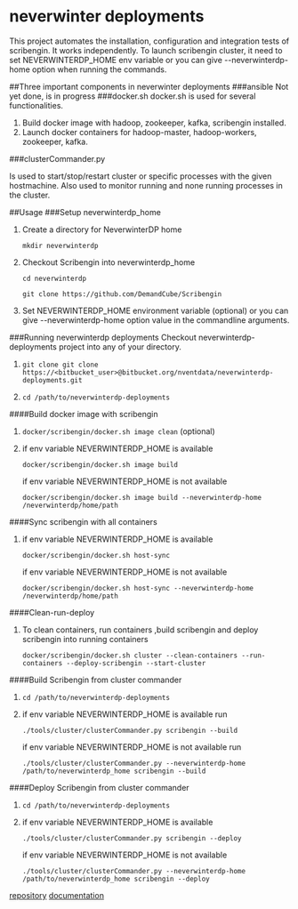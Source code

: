 # neverwinter deployments

This project automates the installation, configuration and integration tests of scribengin. It works independently. To launch scribengin cluster, it need  to set NEVERWINTERDP_HOME env variable or you can give --neverwinterdp-home option when running the commands.


##Three important components in neverwinter deployments
###ansible
Not yet done, is in progress
###docker.sh
docker.sh is used for several functionalities.

1. Build docker image with hadoop, zookeeper, kafka, scribengin installed.
2. Launch docker containers for hadoop-master, hadoop-workers, zookeeper, kafka.

###clusterCommander.py

Is used to start/stop/restart cluster or specific processes with the given hostmachine. Also used to monitor running and none running processes in the cluster.

##Usage
###Setup neverwinterdp_home
1. Create a directory for NeverwinterDP home 

   ``mkdir neverwinterdp``
2. Checkout Scribengin into neverwinterdp_home

   ``cd neverwinterdp``
   
   ``git clone https://github.com/DemandCube/Scribengin``
3. Set NEVERWINTERDP_HOME environment variable (optional) or you can give --neverwinterdp-home option value in the commandline arguments.
   


###Running neverwinterdp deployments
Checkout neverwinterdp-deployments project into any of your directory.
	
1. ``git clone git clone https://<bitbucket_user>@bitbucket.org/nventdata/neverwinterdp-deployments.git``
	
2. ``cd /path/to/neverwinterdp-deployments``

####Build docker image with scribengin

1. ``docker/scribengin/docker.sh image clean`` (optional)

2. if env variable NEVERWINTERDP_HOME is available

   ``docker/scribengin/docker.sh image build``

   if env variable NEVERWINTERDP_HOME is not available
   
   ``docker/scribengin/docker.sh image build --neverwinterdp-home /neverwinterdp/home/path``

####Sync scribengin with all containers
1. if env variable NEVERWINTERDP_HOME is available 

   ``docker/scribengin/docker.sh host-sync``

   if env variable NEVERWINTERDP_HOME is not available
   
   ``docker/scribengin/docker.sh host-sync --neverwinterdp-home /neverwinterdp/home/path``

####Clean-run-deploy 
1. To clean containers, run containers ,build scribengin and deploy scribengin into running containers

   ``docker/scribengin/docker.sh cluster --clean-containers --run-containers --deploy-scribengin --start-cluster``

####Build Scribengin from cluster commander
1. ``cd /path/to/neverwinterdp-deployments``

2. if env variable NEVERWINTERDP_HOME is available run 

   ``./tools/cluster/clusterCommander.py scribengin --build``

   if env variable NEVERWINTERDP_HOME is not available run 
   
   ``./tools/cluster/clusterCommander.py --neverwinterdp-home /path/to/neverwinterdp_home scribengin --build``
   
####Deploy Scribengin from cluster commander
1. ``cd /path/to/neverwinterdp-deployments``

2. if env variable NEVERWINTERDP_HOME is available

   ``./tools/cluster/clusterCommander.py scribengin --deploy``

   if env variable NEVERWINTERDP_HOME is not available
   
   ``./tools/cluster/clusterCommander.py --neverwinterdp-home /path/to/neverwinterdp_home scribengin --deploy``
    
 
 [repository](https://bitbucket.org/nventdata/neverwinterdp-deployments)
[documentation](https://bitbucket.org/nventdata/neverwinterdp-deployments/wiki/Home)
